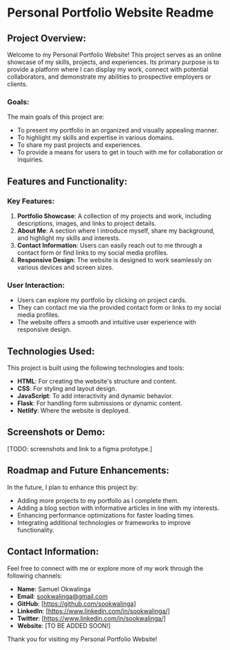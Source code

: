 # Personal Portfolio Website Readme

## Project Overview:

Welcome to my Personal Portfolio Website! This project serves as an online showcase of my skills, projects, and experiences. Its primary purpose is to provide a platform where I can display my work, connect with potential collaborators, and demonstrate my abilities to prospective employers or clients.

### Goals:

The main goals of this project are:

- To present my portfolio in an organized and visually appealing manner.
- To highlight my skills and expertise in various domains.
- To share my past projects and experiences.
- To provide a means for users to get in touch with me for collaboration or inquiries.

## Features and Functionality:

### Key Features:

1. **Portfolio Showcase**: A collection of my projects and work, including descriptions, images, and links to project details.
2. **About Me**: A section where I introduce myself, share my background, and highlight my skills and interests.
3. **Contact Information**: Users can easily reach out to me through a contact form or find links to my social media profiles.
4. **Responsive Design**: The website is designed to work seamlessly on various devices and screen sizes.

### User Interaction:

- Users can explore my portfolio by clicking on project cards.
- They can contact me via the provided contact form or links to my social media profiles.
- The website offers a smooth and intuitive user experience with responsive design.

## Technologies Used:

This project is built using the following technologies and tools:

- **HTML**: For creating the website's structure and content.
- **CSS**: For styling and layout design.
- **JavaScript**: To add interactivity and dynamic behavior.
- **Flask**: For handling form submissions or dynamic content.
- **Netlify**: Where the website is deployed.

## Screenshots or Demo:

[TODO: screenshots and link to a figma prototype.]

## Roadmap and Future Enhancements:

In the future, I plan to enhance this project by:

- Adding more projects to my portfolio as I complete them.
- Adding a blog section with informative articles in line with my interests.
- Enhancing performance optimizations for faster loading times.
- Integrating additional technologies or frameworks to improve functionality.

## Contact Information:

Feel free to connect with me or explore more of my work through the following channels:

- **Name**: Samuel Okwalinga
- **Email**: sookwalinga@gmail.com
- **GitHub**: [https://github.com/sookwalinga]
- **LinkedIn**: [https://www.linkedin.com/in/sookwalinga/]
- **Twitter**: [https://www.linkedin.com/in/sookwalinga/]
- **Website**: [TO BE ADDED SOON!]

Thank you for visiting my Personal Portfolio Website!
